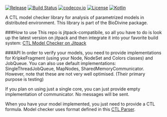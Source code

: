 [![Release](https://jitpack.io/v/sybila/ctl-model-checker.svg)](https://jitpack.io/#sybila/ctl-model-checker)
[![Build Status](https://travis-ci.org/sybila/ctl-model-checker.svg?branch=master)](https://travis-ci.org/sybila/ctl-model-checker)
[![codecov.io](https://codecov.io/github/sybila/ctl-model-checker/coverage.svg?branch=master)](https://codecov.io/github/sybila/ctl-model-checker?branch=master)
[![License](https://img.shields.io/badge/License-GPL%20v3-blue.svg?style=flat)](https://github.com/sybila/ctl-model-checker/blob/master/LICENSE.txt)
[![Kotlin](https://img.shields.io/badge/kotlin-1.0.0-blue.svg)](http://kotlinlang.org)

A CTL model checker library for analysis of parametrized models in distributed environment. This library is part of the BioDivine package.

###How to use
This repo is jitpack-compatibile, so all you have to do is look up the latest version on jitpack and then integrate it into your favorite build system: [CTL Model Checker on Jitpack](https://jitpack.io/#sybila/ctl-model-checker)

###API
In order to verify your models, you need to provide implementations for KripkeFragment 
(using your Node, NodeSet and Colors classes) and JobQueue. You can also use default implementations:
SingleThreadJobQueue, MapNodes, SharedMemoryCommunicator. However, note that these are not very well optimised.
(Their primary purpose is testing)

If you plan on using just a single core, you can just provide empty implementation of communicator. No messages will be sent.

When you have your model implemented, you just need to provide a CTL formula. 
Model checker uses format defined in this [CTL Parser](https://github.com/sybila/ctl-parser).
